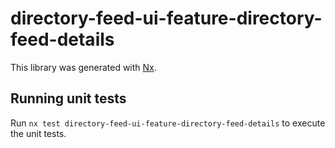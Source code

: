 # directory-feed-ui-feature-directory-feed-details

This library was generated with [Nx](https://nx.dev).

## Running unit tests

Run `nx test directory-feed-ui-feature-directory-feed-details` to execute the unit tests.
